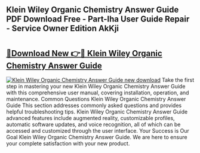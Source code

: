 ## Klein Wiley Organic Chemistry Answer Guide PDF Download Free - Part-Iha User Guide Repair - Service Owner Edition AkKji

# <h2><a href="http://bc65914.oget.top/?id=Klein+Wiley+Organic+Chemistry+Answer+Guide">🔗Download New 👉🔴 Klein Wiley Organic Chemistry Answer Guide</a></h2>

[![Klein Wiley Organic Chemistry Answer Guide new download](https://i.imgur.com/5g1atiW.png)](http://bc65914.oget.top/?id=Klein+Wiley+Organic+Chemistry+Answer+Guide)
Take the first step in mastering your new Klein Wiley Organic Chemistry Answer Guide with this comprehensive user manual, covering installation, operation, and maintenance. Common Questions Klein Wiley Organic Chemistry Answer Guide This section addresses commonly asked questions and provides helpful troubleshooting tips. Klein Wiley Organic Chemistry Answer Guide advanced features include augmented reality, customizable profiles, automatic software updates, and voice recognition, all of which can be accessed and customized through the user interface. Your Success is Our Goal Klein Wiley Organic Chemistry Answer Guide. We are here to ensure your complete satisfaction with your new product.
